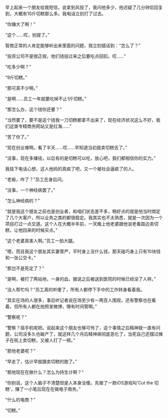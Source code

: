 早上起来一个朋友给我短信，说拿到风投了，我问他多少，他迟疑了几分钟后回复到，大概有10斤切糕那么多。我电话立刻打了过去。

“你赚大了啊！”

“这个……哎，别提了。”

智商正常的人肯定能够听出来里面的问题，我立刻插话到：“怎么了？”

“投资公司不是很正规，他们钱投过来之后要吃点回扣。哎……”

“吃多少啊？”

“9斤切糕。”

“那可真不少啊。”

“是啊……员工一年就要吃掉不止1斤切糕。”

“那怎么办，这个钱你还要？”

“当然要了，要不是这个钱我一刀切糕都拿不出来了，现在经济状况这么不好，我们这类专精商务网站又是红海……”

“苦了你了。”

“现在创业难啊。看了半天……哎……早知道当初就卖切糕去了。”

“没事，现在多赚钱，以后有的是切糕可以吃，放心吧，我们都相信你的实力。”

我挂下电话心想，这人他妈的真疯了吧，又一个被社会逼疯了的人。

“老板，咋了？”员工在身后问。

“没事，一个神经病罢了。”

“怎么神经病的？”

“就是我这个朋友之前也是创业者，和咱们状态差不多，稍好点的就是他当时绑定了几个大客户，所以业务之类的都很稳定。我其实也不太熟悉，就是一次因为一个项目打过一点交道。这个人在大概半年前，一天晚上他老婆跟他说老看路边卖切糕，让他回来的时候买点。”

“这个老婆真害人啊。”员工一拍大腿。

“嗯，而且我这个朋友其实妻管严，平时身上没什么钱，那天碰巧身上只有10块钱和一张公交卡。”

“那岂不是死定了？”

“是啊，被打了两站地，一身的血，据说之后被送到医院的时候已经没了人样。”

“没人帮忙吗？”员工真的听傻了，所有人都停下手中的工作转身看着我。

“其实在场的人很多，事后听记者说在场至少有一两百人围观，还有警察也在看着。但所有人都在拍照发微博，哪有时间管啊。”

“警察呢？”

“警察？摇手机呢把。说起来这个朋友也够可怜了，这个事情之后精神就一直有问题，公司没多久也破产了，就这样几个月后精神病彻底恶化了，当死自己还摆过摊子在街上卖切糕，又被人打了一顿。”

“那他老婆呢？”

“早走了，估计早就跟卖切糕的跑了。”

“那他现在在做什么？怎么为持生计啊？”

“你别说，这个人脑子不清楚但是人本身没傻。先做了一款iOS游戏叫’Cut the 切糕‘，赚了一小笔后现在在做电子商务。”

“什么的电商？”

“切糕。”
